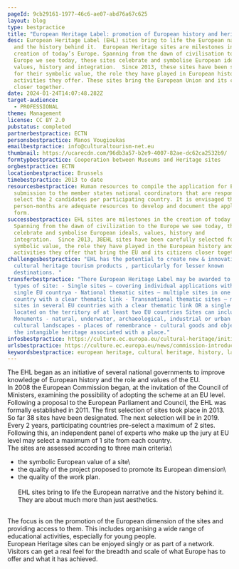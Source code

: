 ```yaml
---
pageId: 9cb29161-1977-46c6-ae07-abd76a67c625
layout: blog
type: bestpractice
title: "European Heritage Label: promotion of European history and heritage"
desc: European Heritage Label (EHL) sites bring to life the European narrative
  and the history behind it.  European Heritage sites are milestones in the
  creation of today’s Europe. Spanning from the dawn of civilisation to the
  Europe we see today, these sites celebrate and symbolise European ideals,
  values, history and integration.  Since 2013, these sites have been selected
  for their symbolic value, the role they have played in European history and
  activities they offer. These sites bring the European Union and its citizens
  closer together.
date: 2024-01-24T14:07:48.282Z
target-audience:
  - PROFESSIONAL
theme: Management
license: CC BY 2.0
pubstatus: completed
partnerbestpractice: ECTN
personsbestpractice: Manos Vougioukas
emailbestpractice: info@culturaltourism-net.eu
thumbnail: https://ucarecdn.com/96db3a57-b2e9-4007-82ae-dc62ca2532b9/
formtypbestpractice: Cooperation between Museums and Heritage sites
orgbestpractice: ECTN
locationbestpractice: Brussels
timebestpractice: 2013 to date
resourcesbestpractice: Human resources to compile the application for EHL for
  submission to the member states national coordinators that are responsible to
  select the 2 candidates per participating country. It is envisaged that 1-2
  person-months are adequate resources to develop and document the application
  form.
successbestpractice: EHL sites are milestones in the creation of today’s Europe.
  Spanning from the dawn of civilization to the Europe we see today, these sites
  celebrate and symbolise European ideals, values, history and
  integration.  Since 2013, 38EHL sites have been carefully selected for their
  symbolic value, the role they have played in the European history and
  activities they offer that bring the EU and its citizens closer together.
challengesbestpractice: "EHL has the potential to create new & innovative
  cultural heritage tourism products , particularly for lesser known
  destinations. "
transferbestpractice: "There European Heritage Label may be awarded to three
  types of site: - Single sites – covering individual applications within a
  single EU countrya - National thematic sites – multiple sites in one EU
  country with a clear thematic link - Transnational thematic sites – multiple
  sites in several EU countries with a clear thematic link OR a single site
  located on the territory of at least two EU countries Sites can include: -
  Monuments - natural, underwater, archaeological, industrial or urban sites -
  cultural landscapes - places of remembrance - cultural goods and objects and
  the intangible heritage associated with a place."
infosbestpractice: https://culture.ec.europa.eu/cultural-heritage/initiatives-and-success-stories/european-heritage-label
urlsbestpractice: https://culture.ec.europa.eu/news/commission-introduces-new-action-to-support-european-heritage-label-sites
keywordsbestpractice: european heritage, cultural heritage, history, label
---
```

The EHL began as an initiative of several national governments to improve knowledge of European history and the role and values of the EU.\
In 2008 the European Commission began, at the invitation of the Council of Ministers, examining the possibility of adopting the scheme at an EU level. Following a proposal to the European Parliament and Council, the EHL was formally established in 2011. The first selection of sites took place in 2013. So far 38 sites have been designated. The next selection will be in 2019.\
Every 2 years, participating countries pre-select a maximum of 2 sites. Following this, an independent panel of experts who make up the jury at EU level may select a maximum of 1 site from each country.\
The sites are assessed according to three main criteria:\

* the symbolic European value of a site\
* the quality of the project proposed to promote its European dimension\
* the quality of the work plan.\
  \
  EHL sites bring to life the European narrative and the history behind it. They are about much more than just aesthetics.

\
The focus is on the promotion of the European dimension of the sites and providing access to them. This includes organising a wide range of educational activities, especially for young people.\
European Heritage sites can be enjoyed singly or as part of a network. Visitors can get a real feel for the breadth and scale of what Europe has to offer and what it has achieved.
